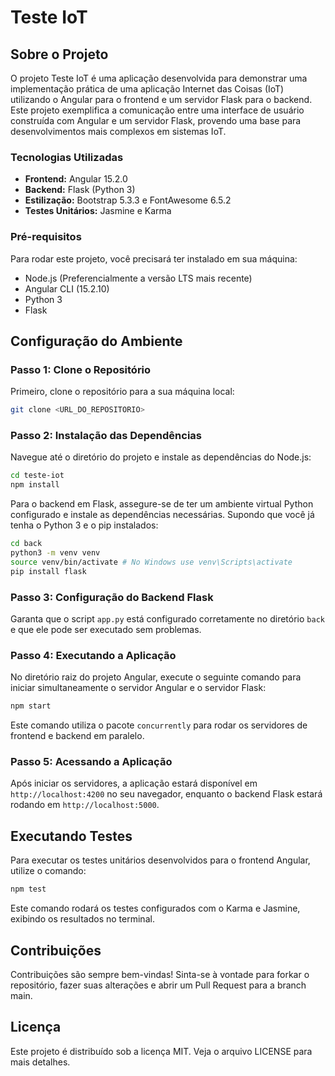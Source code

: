 # Teste IoT

## Sobre o Projeto

O projeto Teste IoT é uma aplicação desenvolvida para demonstrar uma implementação prática de uma aplicação Internet das Coisas (IoT) utilizando o Angular para o frontend e um servidor Flask para o backend. Este projeto exemplifica a comunicação entre uma interface de usuário construída com Angular e um servidor Flask, provendo uma base para desenvolvimentos mais complexos em sistemas IoT.

### Tecnologias Utilizadas

- **Frontend:** Angular 15.2.0
- **Backend:** Flask (Python 3)
- **Estilização:** Bootstrap 5.3.3 e FontAwesome 6.5.2
- **Testes Unitários:** Jasmine e Karma

### Pré-requisitos

Para rodar este projeto, você precisará ter instalado em sua máquina:

- Node.js (Preferencialmente a versão LTS mais recente)
- Angular CLI (15.2.10)
- Python 3
- Flask

## Configuração do Ambiente

### Passo 1: Clone o Repositório

Primeiro, clone o repositório para a sua máquina local:

```bash
git clone <URL_DO_REPOSITORIO>
```

### Passo 2: Instalação das Dependências

Navegue até o diretório do projeto e instale as dependências do Node.js:

```bash
cd teste-iot
npm install
```

Para o backend em Flask, assegure-se de ter um ambiente virtual Python configurado e instale as dependências necessárias. Supondo que você já tenha o Python 3 e o pip instalados:

```bash
cd back
python3 -m venv venv
source venv/bin/activate # No Windows use venv\Scripts\activate
pip install flask
```

### Passo 3: Configuração do Backend Flask

Garanta que o script `app.py` está configurado corretamente no diretório `back` e que ele pode ser executado sem problemas.

### Passo 4: Executando a Aplicação

No diretório raiz do projeto Angular, execute o seguinte comando para iniciar simultaneamente o servidor Angular e o servidor Flask:

```bash
npm start
```

Este comando utiliza o pacote `concurrently` para rodar os servidores de frontend e backend em paralelo.

### Passo 5: Acessando a Aplicação

Após iniciar os servidores, a aplicação estará disponível em `http://localhost:4200` no seu navegador, enquanto o backend Flask estará rodando em `http://localhost:5000`.

## Executando Testes

Para executar os testes unitários desenvolvidos para o frontend Angular, utilize o comando:

```bash
npm test
```

Este comando rodará os testes configurados com o Karma e Jasmine, exibindo os resultados no terminal.

## Contribuições

Contribuições são sempre bem-vindas! Sinta-se à vontade para forkar o repositório, fazer suas alterações e abrir um Pull Request para a branch main.

## Licença

Este projeto é distribuído sob a licença MIT. Veja o arquivo LICENSE para mais detalhes.
